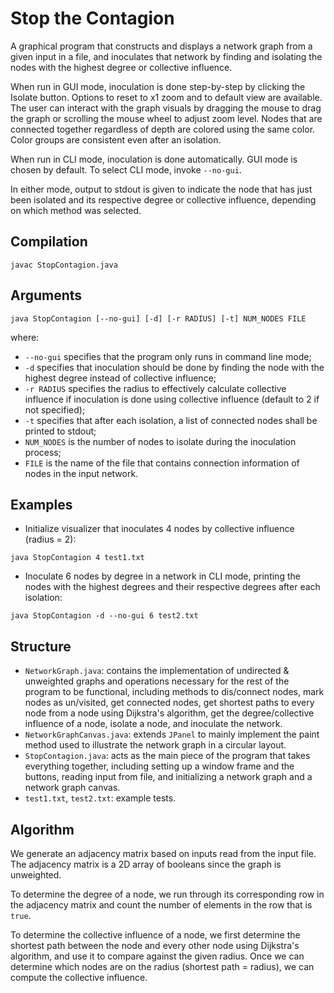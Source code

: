 Stop the Contagion
==================

A graphical program that constructs and displays a network graph from a given
input in a file, and inoculates that network by finding and isolating the nodes
with the highest degree or collective influence.

When run in GUI mode, inoculation is done step-by-step by clicking the Isolate
button. Options to reset to x1 zoom and to default view are available. The user
can interact with the graph visuals by dragging the mouse to drag the graph or
scrolling the mouse wheel to adjust zoom level. Nodes that are connected
together regardless of depth are colored using the same color. Color groups are
consistent even after an isolation.

When run in CLI mode, inoculation is done automatically. GUI mode is chosen by
default. To select CLI mode, invoke `--no-gui`.

In either mode, output to stdout is given to indicate the node that has just
been isolated and its respective degree or collective influence, depending on
which method was selected.

Compilation
-----------

```
javac StopContagion.java
```

Arguments
---------

```
java StopContagion [--no-gui] [-d] [-r RADIUS] [-t] NUM_NODES FILE
```
where:
- `--no-gui` specifies that the program only runs in command line mode;
- `-d` specifies that inoculation should be done by finding the node with the
  highest degree instead of collective influence;
- `-r RADIUS` specifies the radius to effectively calculate collective influence
  if inoculation is done using collective influence (default to 2 if not
  specified);
- `-t` specifies that after each isolation, a list of connected nodes shall be
  printed to stdout;
- `NUM_NODES` is the number of nodes to isolate during the inoculation process;
- `FILE` is the name of the file that contains connection information of nodes
  in the input network.

Examples
--------

- Initialize visualizer that inoculates 4 nodes by collective influence (radius
  = 2):
```
java StopContagion 4 test1.txt
```
- Inoculate 6 nodes by degree in a network in CLI mode, printing the nodes with
  the highest degrees and their respective degrees after each isolation:
```
java StopContagion -d --no-gui 6 test2.txt
```

Structure
---------

- `NetworkGraph.java`: contains the implementation of undirected & unweighted
  graphs and operations necessary for the rest of the program to be functional,
  including methods to dis/connect nodes, mark nodes as un/visited, get
  connected nodes, get shortest paths to every node from a node using Dijkstra's
  algorithm, get the degree/collective influence of a node, isolate a node, and
  inoculate the network.
- `NetworkGraphCanvas.java`: extends `JPanel` to mainly implement the paint
  method used to illustrate the network graph in a circular layout.
- `StopContagion.java`: acts as the main piece of the program that takes
  everything together, including setting up a window frame and the buttons,
  reading input from file, and initializing a network graph and a network graph
  canvas.
- `test1.txt`, `test2.txt`: example tests.

Algorithm
---------

We generate an adjacency matrix based on inputs read from the input file. The
adjacency matrix is a 2D array of booleans since the graph is unweighted.

To determine the degree of a node, we run through its corresponding row in the
adjacency matrix and count the number of elements in the row that is `true`.

To determine the collective influence of a node, we first determine the shortest
path between the node and every other node using Dijkstra's algorithm, and use
it to compare against the given radius. Once we can determine which nodes are on
the radius (shortest path = radius), we can compute the collective influence.
